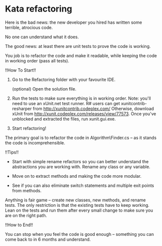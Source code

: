 # Kata refactoring

Here is the bad news: the new developer you hired has written some terrible, atrocious code. 

No one can understand what it does. 

The good news: at least there are unit tests to prove the code is working. 

You job is to refactor the code and make it readable, while keeping the code in working order (pass all tests). 

!!How To Start!!

  1. Go to the Refactoring folder with your favourite IDE.
     
	 (optional) Open the solution file. 

  2.	Run the tests to make sure everything is in working order.
        Note: you'll need to use an xUnit.net test runner. 
        R# users can get xunitcontrib-resharper from http://xunitcontrib.codeplex.com/
        Otherwise, download xUnit from http://xunit.codeplex.com/releases/view/77573.
        Once you've unblocked and extracted the files, run xunit.gui.exe.

  3.	Start refactoring! 
  
  
The primary goal is to refactor the code in Algorithm\Finder.cs – as it stands the code is incomprehensible. 

!!Tips!!

-	Start with simple rename refactors so you can better understand the abstractions you are working with. 
    Rename any class or any variable. 

-	Move on to extract methods and making the code more modular.

-	See if you can also eliminate switch statements and multiple exit points from methods. 

Anything is fair game  – create new classes, new methods, and rename tests. 
The only restriction is that the existing tests have to keep working. 
Lean on the tests and run them after every small change to make sure you are on the right path.

!!How to End!!

You can stop when you feel the code is good enough – something you can come back to in 6 months and understand. 